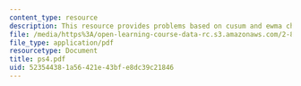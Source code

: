 ```yaml
---
content_type: resource
description: This resource provides problems based on cusum and ewma charts and others.
file: /media/https%3A/open-learning-course-data-rc.s3.amazonaws.com/2-830j-control-of-manufacturing-processes-sma-6303-spring-2008/523544381a56421e43bfe8dc39c21846_ps4.pdf
file_type: application/pdf
resourcetype: Document
title: ps4.pdf
uid: 52354438-1a56-421e-43bf-e8dc39c21846
---
```


